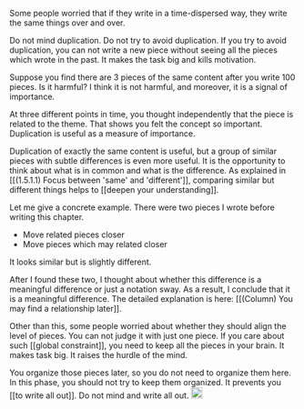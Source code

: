
Some people worried that if they write in a time-dispersed way, they write the same things over and over.

Do not mind duplication. Do not try to avoid duplication. If you try to avoid duplication, you can not write a new piece without seeing all the pieces which wrote in the past. It makes the task big and kills motivation.

Suppose you find there are 3 pieces of the same content after you write 100 pieces. Is it harmful? I think it is not harmful, and moreover, it is a signal of importance.

At three different points in time, you thought independently that the piece is related to the theme. That shows you felt the concept so important. Duplication is useful as a measure of importance.

Duplication of exactly the same content is useful, but a group of similar pieces with subtle differences is even more useful. It is the opportunity to think about what is in common and what is the difference. As explained in [[(1.5.1.1) Focus between 'same' and 'different']], comparing similar but different things helps to [[deepen your understanding]].

Let me give a concrete example. There were two pieces I wrote before writing this chapter.

- Move related pieces closer
- Move pieces which may related closer

It looks similar but is slightly different.

After I found these two, I thought about whether this difference is a meaningful difference or just a notation sway. As a result, I conclude that it is a meaningful difference. The detailed explanation is here: [[(Column) You may find a relationship later]].

Other than this, some people worried about whether they should align the level of pieces. You can not judge it with just one piece. If you care about such [[global constraint]], you need to keep all the pieces in your brain. It makes task big. It raises the hurdle of the mind.

You organize those pieces later, so you do not need to organize them here. In this phase, you should not try to keep them organized. It prevents you [[to write all out]]. Do not mind and write all out.
<img src='https://scrapbox.io/api/pages/nishio/en/icon' alt='en.icon' height="19.5"/>